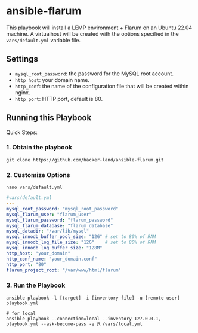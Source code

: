 # ansible-flarum

This playbook will install a LEMP environment + Flarum on an Ubuntu 22.04 machine.
A virtualhost will be created with the options specified in the `vars/default.yml` variable file.

## Settings

- `mysql_root_password`: the password for the MySQL root account.
- `http_host`: your domain name.
- `http_conf`: the name of the configuration file that will be created within nginx.
- `http_port`: HTTP port, default is 80.


## Running this Playbook

Quick Steps:

### 1. Obtain the playbook
```shell
git clone https://github.com/hacker-land/ansible-flarum.git
```

### 2. Customize Options

```shell
nano vars/default.yml
```

```yml
#vars/default.yml
---
mysql_root_password: "mysql_root_password"
mysql_flarum_user: "flarum_user"
mysql_flarum_password: "flarum_password"
mysql_flarum_database: "flarum_database"
mysql_datadir: "/var/lib/mysql"
mysql_innodb_buffer_pool_size: "12G" # set to 80% of RAM
mysql_innodb_log_file_size: "12G"    # set to 80% of RAM
mysql_innodb_log_buffer_size: "128M"
http_host: "your_domain"
http_conf_name: "your_domain.conf"
http_port: "80"
flarum_project_root: "/var/www/html/flarum"
```

### 3. Run the Playbook

```command
ansible-playbook -l [target] -i [inventory file] -u [remote user] playbook.yml

# for local
ansible-playbook --connection=local --inventory 127.0.0.1, playbook.yml --ask-become-pass -e @./vars/local.yml
```